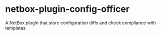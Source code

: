 # netbox-plugin-config-officer
A NetBox plugin that store configuration diffs and check compliance with templates

